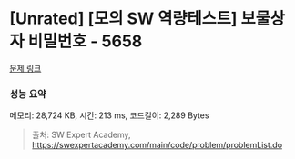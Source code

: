 # [Unrated] [모의 SW 역량테스트] 보물상자 비밀번호 - 5658 

[문제 링크](https://swexpertacademy.com/main/code/problem/problemDetail.do?contestProbId=AWXRUN9KfZ8DFAUo) 

### 성능 요약

메모리: 28,724 KB, 시간: 213 ms, 코드길이: 2,289 Bytes



> 출처: SW Expert Academy, https://swexpertacademy.com/main/code/problem/problemList.do